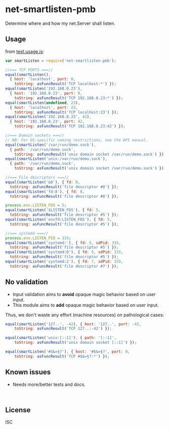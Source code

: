 ﻿
<!--#echo json="package.json" key="name" underline="=" -->
net-smartlisten-pmb
===================
<!--/#echo -->

<!--#echo json="package.json" key="description" -->
Determine where and how my net.Server shall listen.
<!--/#echo -->


Usage
-----

from [test.usage.js](test.usage.js):

<!--#include file="test.usage.js" outdent="  " code="javascript"
  start="  // #BEGIN# usage demo" stop="  // #ENDOF# usage demo" -->
<!--#verbatim lncnt="47" -->
```javascript
var smartListen = require('net-smartlisten-pmb');

//=== TCP PORTS ===//
equal(smartListen(),
  { host: 'localhost', port: 0,
    toString: asFuncResult('TCP localhost:*') });
equal(smartListen('192.168.0.23'),
  { host: '192.168.0.23', port: 0,
    toString: asFuncResult('TCP 192.168.0.23:*') });
equal(smartListen(undefined, 23),
  { host: 'localhost', port: 23,
    toString: asFuncResult('TCP localhost:23') });
equal(smartListen('192.168.0.23', 42),
  { host: '192.168.0.23', port: 42,
    toString: asFuncResult('TCP 192.168.0.23:42') });

//=== Domain sockets ===//
// NB: For OS-specific naming restrictions, see the API manual.
equal(smartListen('/var/run/demo.sock'),
  { path: '/var/run/demo.sock',
    toString: asFuncResult('unix domain socket /var/run/demo.sock') });
equal(smartListen('unix:/var/run/demo.sock'),
  { path: '/var/run/demo.sock',
    toString: asFuncResult('unix domain socket /var/run/demo.sock') });

//=== File descriptors ===//
equal(smartListen('&8'), { fd: 8,
  toString: asFuncResult('file descriptor #8') });
equal(smartListen('fd:8'), { fd: 8,
  toString: asFuncResult('file descriptor #8') });

process.env.LISTEN_FDS = 5;
equal(smartListen('$LISTEN_FDS'), { fd: 5,
  toString: asFuncResult('file descriptor #5') });
equal(smartListen('envfd:LISTEN_FDS'), { fd: 5,
  toString: asFuncResult('file descriptor #5') });

//=== systemd ===//
process.env.LISTEN_PID = 333;
equal(smartListen('systemd:'), { fd: 5, sdPid: 333,
  toString: asFuncResult('file descriptor #5') });
equal(smartListen('systemd:0'), { fd: 5, sdPid: 333,
  toString: asFuncResult('file descriptor #5') });
equal(smartListen('systemd:2'), { fd: 7, sdPid: 333,
  toString: asFuncResult('file descriptor #7') });
```
<!--/include-->



No validation
-------------

* Input validation aims to __avoid__ opaque magic behavior based on user input.
* This module aims to __add__ opaque magic behavior based on user input.

Thus, we don't waste any effort (machine resources) on pathological cases:

<!--#include file="test.usage.js" outdent="  " code="javascript"
  start="  // #BEGIN# pathological" stop="  // #ENDOF# pathological" -->
<!--#verbatim lncnt="10" -->
```javascript
equal(smartListen('127..', -42), { host: '127..', port: -42,
    toString: asFuncResult('TCP 127..:-42') });

equal(smartListen('unix:[::1]'), { path: '[::1]',
    toString: asFuncResult('unix domain socket [::1]') });

equal(smartListen('#$&=§?'), { host: '#$&=§?', port: 0,
    toString: asFuncResult('TCP #$&=§?:*') });
```
<!--/include-->


<!--#toc stop="scan" -->



Known issues
------------

* Needs more/better tests and docs.




&nbsp;


License
-------
<!--#echo json="package.json" key=".license" -->
ISC
<!--/#echo -->
